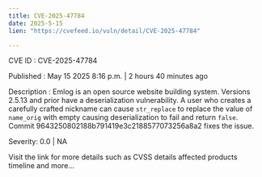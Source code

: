 ```yaml
---
title: CVE-2025-47784
date: 2025-5-15
lien: "https://cvefeed.io/vuln/detail/CVE-2025-47784"

---
```


CVE ID : CVE-2025-47784

Published :  May 15
2025
8:16 p.m. | 2 hours
40 minutes ago

Description : Emlog is an open source website building system. Versions 2.5.13 and prior have a deserialization vulnerability. A user who creates a carefully crafted nickname can cause `str_replace` to replace the value of `name_orig` with empty
causing deserialization to fail and return `false`. Commit 9643250802188b791419e3c2188577073256a8a2 fixes the issue.

Severity: 0.0 | NA

Visit the link for more details
such as CVSS details
affected products
timeline
and more...
